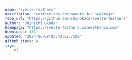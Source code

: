 ```yaml
---
name: "svelte-feathers"
description: "Feathericon components for Sveltejs"
repo_url: "https://github.com/shinokada/svelte-feathers"
author: "Shinichi Okada"
homepage: "https://svelte-feathers.codewithshin.com"
downloads: 131
updated: "2024-06-09T03:43:03.719Z"
github_stars: 4
tags: 
  - ui
---
```

